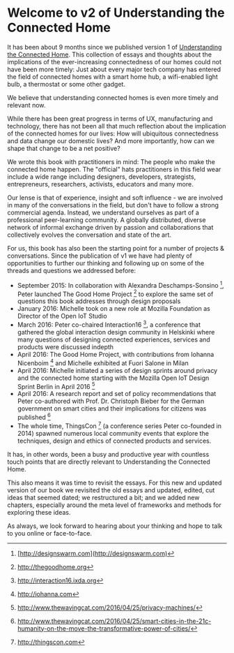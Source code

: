 # Welcome to v2 of Understanding the Connected Home

It has been about 9 months since we published version 1 of [Understanding the Connected Home](http://theconnectedhome.org). This collection of essays and thoughts about the implications of the ever-increasing connectedness of our homes could not have been more timely: Just about every major tech company has entered the field of connected homes with a smart home hub, a wifi-enabled light bulb, a thermostat or some other gadget. 

We believe that understanding connected homes is even more timely and relevant now.

While there has been great progress in terms of UX, manufacturing and technology, there has not been all that much reflection about the implication of the connected homes for our lives: How will ubiquitous connectedness and data change our domestic lives? And more importantly, how can we shape that change to be a net positive?

We wrote this book with practitioners in mind: The people who make the connected home happen. The "official" hats practitioners in this field wear include a wide range including designers, developers, strategists, entrepreneurs, researchers, activists, educators and many more. 

Our lense is that of experience, insight and soft influence - we are involved in many of the conversations in the field, but don't have to follow a strong commercial agenda. Instead, we understand ourselves as part of a professional peer-learning community. A globally distributed, diverse network of informal exchange driven by passion and collaborations that collectively evolves the conversation and state of the art.

For us, this book has also been the starting point for a number of projects & conversations. Since the publication of v1 we have had plenty of opportunities to further our thinking and following up on some of the threads and questions we addressed before: 

- September 2015: In collaboration with Alexandra Deschamps-Sonsino [^1], Peter launched The Good Home Project [^2] to explore the same set of questions this book addresses through design proposals
- January 2016: Michelle took on a new role at Mozilla Foundation as Director of the Open IoT Studio
- March 2016: Peter co-chaired Interaction16 [^3], a conference that gathered the global interaction design community in Helskinki where many questions of designing connected experiences, services and products were discussed indepth
- April 2016: The Good Home Project, with contributions from Iohanna Nicenboim [^4] and Michelle  exhibited at Fuori Salone in Milan
- April 2016: Michelle initiated a series of design sprints around privacy and the connected home starting with the Mozilla Open IoT Design Sprint Berlin in April 2016 [^5]
- April 2016: A research report and set of policy recommendations that Peter co-authored with Prof. Dr. Christoph Bieber for the German government on smart cities and their implications for citizens was published [^6]
- The whole time, ThingsCon [^7] (a conference series Peter co-founded in 2014) spawned numerous local community events that explore the techniques, design and ethics of connected products and services.

It has, in other words, been a busy and productive year with countless touch points that are directly relevant to Understanding the Connected Home.

This also means it was time to revisit the essays. For this new and updated version of our book we revisited the old essays and updated, edited, cut ideas that seemed dated; we restructured a bit; and we added new chapters, especially around the meta level of frameworks and methods for exploring these ideas.

As always, we look forward to hearing about your thinking and hope to talk to you online or face-to-face.

[^1]: [http://designswarm.com](http://designswarm.com)
[^2]: http://thegoodhome.org
[^3]: http://interaction16.ixda.org
[^4]: http://iohanna.com
[^5]: http://www.thewavingcat.com/2016/04/25/privacy-machines/
[^6]: http://www.thewavingcat.com/2016/04/25/smart-cities-in-the-21c-humanity-on-the-move-the-transformative-power-of-cities/
[^7]: http://thingscon.com

